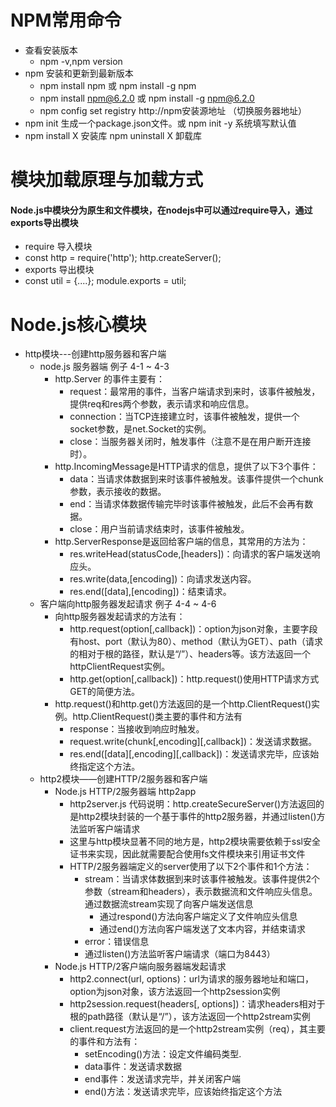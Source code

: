 # NPM常用命令
  - 查看安装版本 
    - npm -v,npm version
  - npm 安装和更新到最新版本
	- npm install npm 或 npm install -g npm
	- npm install npm@6.2.0 或 npm install -g npm@6.2.0
	- npm config set registry http://npm安装源地址 （切换服务器地址）
  - npm init 生成一个package.json文件。或 npm init -y 系统填写默认值
  - npm install X 安装库 npm uninstall X 卸载库

# 模块加载原理与加载方式
  #### Node.js中模块分为原生和文件模块，在nodejs中可以通过require导入，通过exports导出模块
  - require 导入模块
   - const http = require('http'); http.createServer();
  - exports 导出模块
   - const util = {....}; module.exports = util;
 
# Node.js核心模块
  - http模块---创建http服务器和客户端
    - node.js 服务器端 例子 4-1 ~ 4-3
		- http.Server 的事件主要有：
			- request：最常用的事件，当客户端请求到来时，该事件被触发，提供req和res两个参数，表示请求和响应信息。
            - connection：当TCP连接建立时，该事件被触发，提供一个socket参数，是net.Socket的实例。
            - close：当服务器关闭时，触发事件（注意不是在用户断开连接时）。 
		- http.IncomingMessage是HTTP请求的信息，提供了以下3个事件：
			- data：当请求体数据到来时该事件被触发。该事件提供一个chunk参数，表示接收的数据。
            - end：当请求体数据传输完毕时该事件被触发，此后不会再有数据。
            - close：用户当前请求结束时，该事件被触发。
		- http.ServerResponse是返回给客户端的信息，其常用的方法为：
			- res.writeHead(statusCode,[headers])：向请求的客户端发送响应头。
            - res.write(data,[encoding])：向请求发送内容。
            - res.end([data],[encoding])：结束请求。
	- 客户端向http服务器发起请求 例子 4-4 ~ 4-6
	    - 向http服务器发起请求的方法有：
		    - http.request(option[,callback])：option为json对象，主要字段有host、port（默认为80）、method（默认为GET）、path（请求的相对于根的路径，默认是“/”）、headers等。该方法返回一个httpClientRequest实例。
			- http.get(option[,callback])：http.request()使用HTTP请求方式GET的简便方法。
		- http.request()和http.get()方法返回的是一个http.ClientRequest()实例。http.ClientRequest()类主要的事件和方法有
		    - response：当接收到响应时触发。
			- request.write(chunk[,encoding][,callback])：发送请求数据。
			- res.end([data][,encoding][,callback])：发送请求完毕，应该始终指定这个方法。
	- http2模块——创建HTTP/2服务器和客户端
	    - Node.js HTTP/2服务器端 http2app
		    - http2server.js 代码说明：http.createSecureServer()方法返回的是http2模块封装的一个基于事件的http2服务器，并通过listen()方法监听客户端请求
			- 这里与http模块显著不同的地方是，http2模块需要依赖于ssl安全证书来实现，因此就需要配合使用fs文件模块来引用证书文件
		    - HTTP/2服务器端定义的server使用了以下2个事件和1个方法：
				- stream：当请求体数据到来时该事件被触发。该事件提供2个参数（stream和headers），表示数据流和文件响应头信息。通过数据流stream实现了向客户端发送信息
					- 通过respond()方法向客户端定义了文件响应头信息
					- 通过end()方法向客户端发送了文本内容，并结束请求
				- error：错误信息
				- 通过listen()方法监听客户端请求（端口为8443）
		- Node.js HTTP/2客户端向服务器端发起请求
		    - http2.connect(url, options)：url为请求的服务器地址和端口，option为json对象，该方法返回一个http2session实例
			- http2session.request(headers[, options])：请求headers相对于根的path路径（默认是“/”），该方法返回一个http2stream实例
			- client.request方法返回的是一个http2stream实例（req），其主要的事件和方法有：
				- setEncoding()方法：设定文件编码类型.
				- data事件：发送请求数据
				- end事件：发送请求完毕，并关闭客户端
				- end()方法：发送请求完毕，应该始终指定这个方法